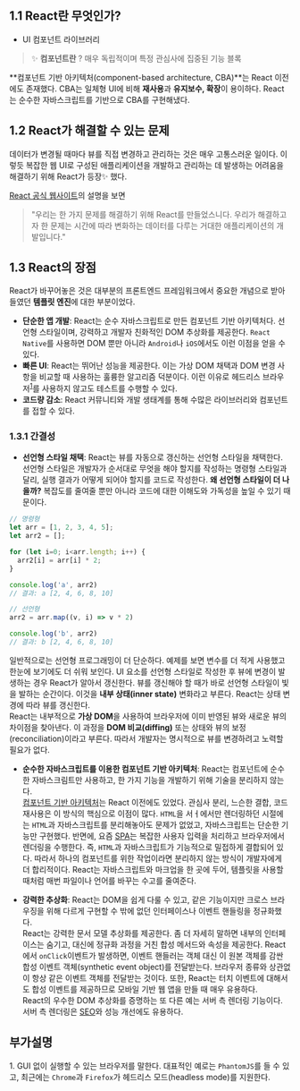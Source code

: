 ## 1.1 React란 무엇인가?
- UI 컴포넌트 라이브러리
> ✨ **컴포넌트란** ? 매우 독립적이며 특정 관심사에 집중된 기능 블록

**컴포넌트 기반 아키텍처(component-based architecture, CBA)**는 React 이전에도 존재했다. CBA는 일체형 UI에 비해 **재사용**과 **유지보수, 확장**이 용이하다. React는 순수한 자바스크립트를 기반으로 CBA를 구현해냈다.

## 1.2 React가 해결할 수 있는 문제
데이터가 변경될 때마다 뷰를 직접 변경하고 관리하는 것은 매우 고통스러운 일이다. 이렇듯 복잡한 웹 UI로 구성된 애플리케이션을 개발하고 관리하는 데 발생하는 어려움을 해결하기 위해 React가 등장✨ 했다.

[React 공식 웹사이트](https://ko.reactjs.org/)의 설명을 보면 
> "우리는 한 가지 문제를 해결하기 위해 React를 만들었스니다. 우리가 해결하고자 한 문제는 시간에 따라 변화하는 데이터를 다루는 거대한 애플리케이션의 개발입니다."

## 1.3 React의 장점
React가 바꾸어놓은 것은 대부분의 프론트엔드 프레임워크에서 중요한 개념으로 받아들였던 **템플릿 엔진**에 대한 부분이었다.
- **단순한 앱 개발**: React는 순수 자바스크립트로 만든 컴포넌트 기반 아키텍처다. 선언형 스타일이며, 강력하고 개발자 친화적인 DOM 추상화를 제공한다. `React Native`를 사용하면 DOM 뿐만 아니라 `Android`나 `iOS`에서도 이런 이점을 얻을 수 있다.
- **빠른 UI**: React는 뛰어난 성능을 제공한다. 이는 가상 DOM 채택과 DOM 변경 사항을 비교할 때 사용하는 훌륭한 알고리즘 덕분이다. 이런 이유로 헤드리스 브라우저<sup>[1](#headless_browser)</sup>를 사용하지 않고도 테스트를 수행할 수 있다.
- **코드량 감소**: React 커뮤니티와 개발 생태계를 통해 수많은 라이브러리와 컴포넌트를 접할 수 있다.

### 1.3.1 간결성
- **선언형 스타일 채택**: React는 뷰를 자동으로 갱신하는 선언형 스타일을 채택한다.  
선언형 스타일은 개발자가 순서대로 무엇을 해야 할지를 작성하는 명령형 스타일과 달리, 실행 결과가 어떻게 되어야 할지를 코드로 작성한다. **왜 선언형 스타일이 더 나을까?** 복잡도를 줄여줄 뿐만 아니라 코드에 대한 이해도와 가독성을 높일 수 있기 때문이다.
```javascript
// 명령형
let arr = [1, 2, 3, 4, 5];
let arr2 = [];

for (let i=0; i<arr.length; i++) {
  arr2[i] = arr[i] * 2;
}

console.log('a', arr2)
// 결과: a [2, 4, 6, 8, 10]

// 선언형
arr2 = arr.map((v, i) => v * 2)

console.log('b', arr2)
// 결과: b [2, 4, 6, 8, 10]
```
일반적으로는 선언형 프로그래밍이 더 단순하다. 예제를 보면 변수를 더 적게 사용했고 한눈에 보기에도 더 쉬워 보인다. UI 요소를 선언형 스타일로 작성한 후 뷰에 변경이 발생하는 경우 React가 알아서 갱신한다. 뷰를 갱신해야 할 때가 바로 선언형 스타일이 빛을 발하는 순간이다. 이것을 **내부 상태(inner state)** 변화라고 부른다. React는 상태 변경에 따라 뷰를 갱신한다.  
React는 내부적으로 **가상 DOM**을 사용하여 브라우저에 이미 반영된 뷰와 새로운 뷰의 차이점을 찾아낸다. 이 과정을 **DOM 비교(diffing)** 또는 상태와 뷰의 보정(reconciliation)이라고 부른다. 따라서 개발자는 명시적으로 뷰를 변경하려고 노력할 필요가 없다.

- **순수한 자바스크립트를 이용한 컴포넌트 기반 아키텍처**: React는 컴포넌트에 순수한 자바스크림트만 사용하고, 한 가지 기능을 개발하기 위해 기술을 분리하지 않는다.  
[컴포넌트 기반 아키텍처](https://ko.wikipedia.org/wiki/컴포넌트_기반_소프트웨어_공학)는 React 이전에도 있었다. 관심사 분리, 느슨한 결합, 코드 재사용은 이 방식의 핵심으로 이점이 많다. `HTML`을 서ㅓ에서만 렌더링하던 시절에는 `HTML`과 자바스크립트를 분리해놓아도 문제가 없었고, 자바스크립트는 단순한 기능만 구현했다. 반면에, 요즘 [SPA](https://ko.wikipedia.org/wiki/%EC%8B%B1%EA%B8%80_%ED%8E%98%EC%9D%B4%EC%A7%80_%EC%95%A0%ED%94%8C%EB%A6%AC%EC%BC%80%EC%9D%B4%EC%85%98)는 복잡한 사용자 입력을 처리하고 브라우저에서 렌더링을 수행한다. 즉, `HTML`과 자바스크립트가 기능적으로 밀접하게 결합되어 있다. 따라서 하나의 컴포넌트를 위한 작업이라면 분리하지 않는 방식이 개발자에게 더 합리적이다. React는 자바스크립트와 마크업을 한 곳에 두어, 템플릿을 사용할 때처럼 매번 파일이나 언어를 바꾸는 수고를 줄여준다. 

- **강력한 추상화**: React는 DOM을 쉽게 다룰 수 있고, 같은 기능이지만 크로스 브라우징을 위해 다르게 구현할 수 밖에 없던 인터페이스나 이벤트 핸들링을 정규화했다.  
React는 강력한 문서 모델 추상화를 제공한다. 좀 더 자세히 말하면 내부의 인터페이스는 숨기고, 대신에 정규화 과정을 거친 합성 메서드와 속성을 제공한다. React에서 `onClick`이벤트가 발생하면, 이벤트 핸들러는 객체 대신 이 원본 객체를 감싼 합성 이벤트 객체(synthetic event object)를 전달받는다. 브라우저 종류와 상관없이 항상 같은 이벤트 객체를 전달받는 것이다. 또한, React는 터치 이벤트에 대해서도 합성 이벤트를 제공하므로 모바일 기반 웹 앱을 만들 때 매우 유용하다.  
React의 우수한 DOM 추상화를 증명하는 또 다른 예는 서버 측 렌더링 기능이다. 서버 측 렌더링은 [SEO](https://ko.wikipedia.org/wiki/%EA%B2%80%EC%83%89_%EC%97%94%EC%A7%84_%EC%B5%9C%EC%A0%81%ED%99%94)와 성능 개선에도 유용하다.



## 부가설명
<a name="headless_browser">1</a>. GUI 없이 실행할 수 있는 브라우저를 말한다. 대표적인 예로는 `PhantomJS`를 들 수 있고, 최근에는 `Chrome`과 `Firefox`가 헤드리스 모드(headless mode)를 지원한다.
